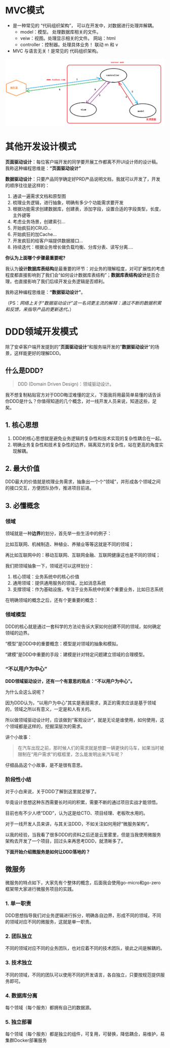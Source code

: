 # MVC模式

- 是一种常见的 “代码组织架构”， 可以在开发中，对数据进行处理并解耦。
  - model：模型。 处理数据库相关的文件。
  - veiw：视图。处理显示相关的文件。 网站：html
  - controller：控制器。处理具体业务！  联动 m 和 v
- MVC 与语言无关！是常见的 代码组织架构。

<img src="./assets/image-20240106112428179.png" alt="image-20240106112428179" style="zoom: 67%;" />

# 其他开发设计模式

**页面驱动设计**：每位客户端开发的同学要开展工作都离不开UI设计师的设计稿。我称这种编程思维是：**“页面驱动设计”**

**数据驱动设计**：只要产品同学确定好PRD产品说明文档，我就可以开发了，开发的顺序往往是这样的：

1. 通读一遍需求文档和原型图
2. 梳理业务逻辑，进行抽象，明确有多少个功能需求要开发
3. 根据功能需求创建数据库，创建表，添加字段，设置合适的字段类型，长度，主外键等
4. 考虑业务场景，创建索引...
5. 开始疯狂的CRUD...
6. 开始疯狂的加Cache...
7. 开发疯狂的给客户端提供数据接口...
8. 持续迭代：根据业务增长做负载均衡、分库分表、读写分离....

**你认为上面哪个步骤最重要呢?**

我认为**设计数据库表结构**是最重要的环节：对业务的理解程度，对可扩展性的考虑程度都直接影响到了我们会“如何设计数据库表结构”；**数据库表结构设计**是否合理，也直接影响了我们后续开发业务逻辑是否顺利。

我称这种编程思维是：**“数据驱动设计”**。

（PS：*网络上关于“数据驱动设计”这一名词更主流的解释：通过不断的数据积累和反馈，来指导产品的更新迭代。*）



# DDD领域开发模式

除了安卓客户端开发提到的”**页面驱动设计**“和服务端开发的”**数据驱动设计**“的场景，这样能更好的理解DDD。

## 什么是DDD?

> DDD (Domain Driven Design)：领域驱动设计。

我不想复制粘贴官方对于DDD晦涩难懂的定义，下面我将用最简单易懂的话告诉你DDD是什么？你值得知道的几个概念，对一线开发人员来说，知道这些，足矣。

## 1. 核心思想

1. DDD的核心思想就是避免业务逻辑的复杂性和技术实现的复杂性耦合在一起。
2. 明确业务复杂性和技术复杂性的边界，隔离双方的复杂性，站在更高的角度实现解耦。

## 2. 最大价值

DDD最大的价值就是梳理业务需求，抽象出一个个“领域”，并形成各个领域之间的接口交互，方便团队协作，推进项目前进。

## 3. 必懂概念

### 领域

领域就是一种**边界**的划分，首先举一些生活中的例子：

比如互联网、机械制造、种植业、养殖业等等这就是不同的领域；

再比如互联网中的：移动互联网、互联网金融、互联网健康这也是不同的领域；

我们把领域抽象一下，领域还可以这样划分：

1. 核心领域：业务系统中的核心价值
2. 通用领域：提供通用服务的领域，比如消息系统
3. 支撑领域：作为基础设施，专注于业务系统中的某个重要业务，比如日志系统

在明确领域的概念之后，还有个更重要的概念：

### 领域模型

DDD的核心就是通过一套科学的方法论告诉大家如何创建不同的领域，如何确定领域的边界。

“模型”是DDD中的重要概念：模型是对领域的抽象和模拟。

“建模”是DDD中重要的手段：建模是针对特定问题建立领域的合理模型。

### “不以用户为中心”

**DDD领域驱动设计，还有一个有意思的观点：“不以用户为中心”。**

为什么会这么说呢？

因为DDD认为，“以用户为中心”其实是表层需求，真正的需求应该是基于领域的，领域之所以有意义，一定是和人有关的。

所以做领域驱动设计时，应该做到“客观设计”，就是无论是谁使用，如何使用，这个领域都是这样的，挖掘深层次的需求。

讲个小故事：

> 在汽车出现之前，那时候人们的需求就是想要一辆更快的马车，如果当时被限制在“用户需求”的框框里，怎么能发明出来汽车呢？

仔细品品这个小故事，是不是很有意思。

### 阶段性小结

对于小白来说，关于DDD了解到这里就足够了。

毕竟设计思想这种东西需要长时间的积累，需要不断的通过项目实战才能领悟。

目前也有不少人喷“DDD”，认为这是给CTO、项目经理、老板吹水用的。

对于一线开发人员来讲，与其关注DDD，不如关注如何用好“微服务架构”。

以我的经验，当我看了很多DDD的资料之后还是云里雾里，但是当我使用微服务架构去开发了一个项目，回过头来再思考DDD，就清晰多了。

**下面开始介绍微服务是如何让DDD落地的？**

## 微服务

微服务的特点如下，大家先有个整体的概念，后面我会使用go-micro和go-zero框架带大家进行微服务项目的实践。

### 1. 单一职责

DDD思想指导我们对业务逻辑进行拆分，明确各自边界，形成不同的领域，不同的领域对应不同的微服务，这就是单一职责。

### 2. 团队独立

不同的领域对应不同的业务团队，也对应着不同的技术团队，彼此之间是解耦的。

### 3. 技术独立

不同的领域，不同的团队可以使用不同的开发语言，各自独立，只要按规范提供服务即可。

### 4. 数据库分离

每个领域（每个服务）都拥有自己的数据源。

### 5. 独立部署

每个领域（每个服务）都是独立的组件，可复用，可替换，降低耦合，易维护，易集群Docker部署服务

